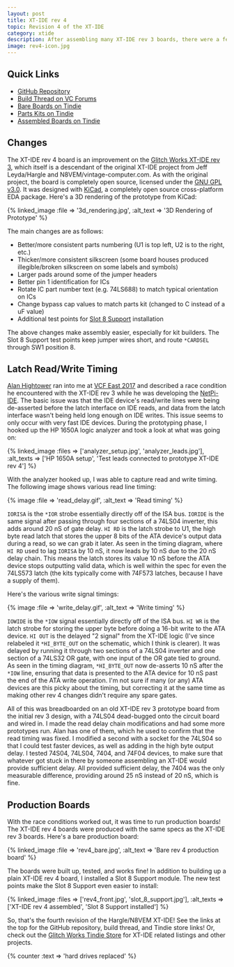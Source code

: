 ```yaml
---
layout: post
title: XT-IDE rev 4
topic: Revision 4 of the XT-IDE
category: xtide
description: After assembling many XT-IDE rev 3 boards, there were a few tweaks required to make the layout a little cleaner and ease assembly. Alan Hightower reported a race condition when developing his NetPi-IDE interface, which revision 4 corrects. Silkscreen is standardized and improved, and extra test points were added for Slot 8 Support installation.
image: rev4-icon.jpg
---
```


## Quick Links

* [GitHub Repository](https://github.com/glitchwrks/xt_ide/)
* [Build Thread on VC Forums](http://www.vcfed.org/forum/showthread.php?59185)
* [Bare Boards on Tindie](https://www.tindie.com/products/10584/)
* [Parts Kits on Tindie](https://www.tindie.com/products/10655/)
* [Assembled Boards on Tindie](https://www.tindie.com/products/10586/)

## Changes

The XT-IDE rev 4 board is an improvement on the [Glitch Works XT-IDE rev 3](/2016/07/06/xt-ide-rev3), which itself is a descendant of the original XT-IDE project from Jeff Leyda/Hargle and N8VEM/vintage-computer.com. As with the original project, the board is completely open source, licensed under the [GNU GPL v3.0](https://www.gnu.org/licenses/gpl-3.0.en.html). It was designed with [KiCad](http://kicad-pcb.org/), a completely open source cross-platform EDA package. Here's a 3D rendering of the prototype from KiCad:

{% linked_image :file => '3d_rendering.jpg', :alt_text => '3D Rendering of Prototype' %}

The main changes are as follows:

* Better/more consistent parts numbering (U1 is top left, U2 is to the right, etc.)
* Thicker/more consistent silkscreen (some board houses produced illegible/broken silkscreen on some labels and symbols)
* Larger pads around some of the jumper headers
* Better pin 1 identification for ICs
* Rotate IC part number text (e.g. 74LS688) to match typical orientation on ICs
* Change bypass cap values to match parts kit (changed to C instead of a uF value)
* Additional test points for [Slot 8 Support](/2017/02/03/slot-8-support) installation

The above changes make assembly easier, especially for kit builders. The Slot 8 Support test points keep jumper wires short, and route `*CARDSEL` through SW1 position 8.

## Latch Read/Write Timing

[Alan Hightower](https://www.retrotronics.org/) ran into me at [VCF East 2017](http://vcfed.org/wp/festivals/vintage-computer-festival-east/) and described a race condition he encountered with the XT-IDE rev 3 while he was developing the [NetPi-IDE](https://www.retrotronics.org/home-page/netpi-ide/). The basic issue was that the IDE device's read/write lines were being de-asserted before the latch interface on IDE reads, and data from the latch interface wasn't being held long enough on IDE writes. This issue seems to only occur with very fast IDE devices. During the prototyping phase, I hooked up the HP 1650A logic analyzer and took a look at what was going on:

{% linked_image :files => ['analyzer_setup.jpg', 'analyzer_leads.jpg'], :alt_texts => ['HP 1650A setup', 'Test leads connected to prototype XT-IDE rev 4'] %}

With the analyzer hooked up, I was able to capture read and write timing. The following image shows various read line timing:

{% image :file => 'read_delay.gif', :alt_text => 'Read timing' %}

`IORISA` is the `*IOR` strobe essentially directly off of the ISA bus. `IORIDE` is the same signal after passing through four sections of a 74LS04 inverter, this adds around 20 nS of gate delay. `HI RD` is the latch strobe to U1, the high byte read latch that stores the upper 8 bits of the ATA device's output data during a read, so we can grab it later. As seen in the timing diagram, where `HI RD` used to lag `IORISA` by 10 nS, it now leads by 10 nS due to the 20 nS delay chain. This means the latch stores its value 10 nS before the ATA device stops outputting valid data, which is well within the spec for even the 74LS573 latch (the kits typically come with 74F573 latches, because I have a supply of them).

Here's the various write signal timings:

{% image :file => 'write_delay.gif', :alt_text => 'Write timing' %}

`IOWIDE` is the `*IOW` signal essentially directly off of the ISA bus. `HI WR` is the latch strobe for storing the upper byte before doing a 16-bit write to the ATA device. `HI OUT` is the delayed "2 signal" from the XT-IDE logic (I've since relabeled it `*HI_BYTE_OUT` on the schematic, which I think is clearer). It was delayed by running it through two sections of a 74LS04 inverter and one section of a 74LS32 OR gate, with one input of the OR gate tied to ground. As seen in the timing diagram, `*HI_BYTE_OUT` now de-asserts 10 nS after the `*IOW` line, ensuring that data is presented to the ATA device for 10 nS past the end of the ATA write operation. I'm not sure if many (or any) ATA devices are this picky about the timing, but correcting it at the same time as making other rev 4 changes didn't require any spare gates.

All of this was breadboarded on an old XT-IDE rev 3 prototype board from the initial rev 3 design, with a 74LS04 dead-bugged onto the circuit board and wired in. I made the read delay chain modifications and had some more prototypes run. Alan has one of them, which he used to confirm that the read timing was fixed. I modified a second with a socket for the 74LS04 so that I could test faster devices, as well as adding in the high byte output delay. I tested 74S04, 74LS04, 7404, and 74F04 devices, to make sure that whatever got stuck in there by someone assembling an XT-IDE would provide sufficient delay. All provided sufficient delay, the 7404 was the only measurable difference, providing around 25 nS instead of 20 nS, which is fine.

## Production Boards

With the race conditions worked out, it was time to run production boards! The XT-IDE rev 4 boards were produced with the same specs as the XT-IDE rev 3 boards. Here's a bare production board:

{% linked_image :file => 'rev4_bare.jpg', :alt_text => 'Bare rev 4 production board' %}

The boards were built up, tested, and works fine! In addition to building up a plain XT-IDE rev 4 board, I installed a Slot 8 Support module. The new test points make the Slot 8 Support even easier to install:

{% linked_image :files => ['rev4_front.jpg', 'slot_8_support.jpg'], :alt_texts => ['XT-IDE rev 4 assembled', 'Slot 8 Support installed'] %}

So, that's the fourth revision of the Hargle/N8VEM XT-IDE! See the links at the top for the GitHub repository, build thread, and Tindie store links! Or, check out the [Glitch Works Tindie Store](https://www.tindie.com/stores/glitchwrks/) for XT-IDE related listings and other projects.

{% counter :text => 'hard drives replaced' %}
